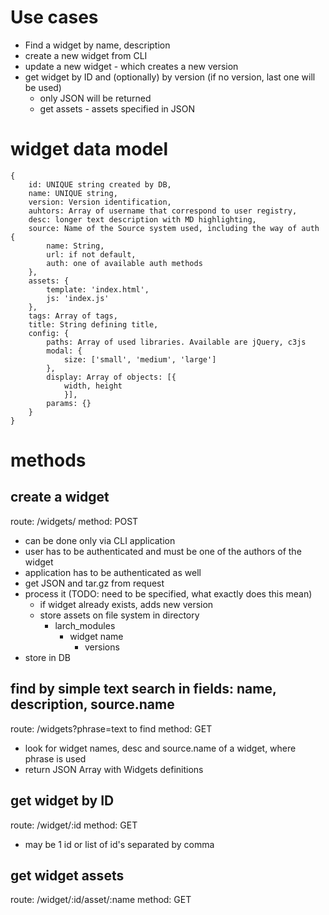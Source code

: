 # Use cases
- Find a widget by name, description
- create a new widget from CLI
- update a new widget - which creates a new version
- get widget by ID and (optionally) by version (if no version, last one will be used)
	- only JSON will be returned
	- get assets - assets specified in JSON 

# widget data model
	{
		id: UNIQUE string created by DB,
		name: UNIQUE string,
		version: Version identification,
		auhtors: Array of username that correspond to user registry,
		desc: longer text description with MD highlighting,
		source: Name of the Source system used, including the way of auth {
			name: String,
			url: if not default,
			auth: one of available auth methods
		},
		assets: {
			template: 'index.html',
			js: 'index.js'
		},
		tags: Array of tags,
		title: String defining title,
		config: {
			paths: Array of used libraries. Available are jQuery, c3js
			modal: {
				size: ['small', 'medium', 'large']
			},
			display: Array of objects: [{
				width, height
				}],
			params: {}
		}
	}

# methods

## create a widget
route: /widgets/
method: POST

- can be done only via CLI application
- user has to be authenticated and must be one of the authors of the widget
- application has to be authenticated as well
- get JSON and tar.gz from request
- process it (TODO: need to be specified, what exactly does this mean)
	- if widget already exists, adds new version
	- store assets on file system in directory
		- larch_modules
			- widget name
				- versions 
- store in DB

## find by simple text search in fields: name, description, source.name
route: /widgets?phrase=text to find
method: GET

- look for widget names, desc and source.name of a widget, where phrase is used
- return JSON Array with Widgets definitions


## get widget by ID
route: /widget/:id
method: GET

- may be 1 id or list of id's separated by comma

## get widget assets
route: /widget/:id/asset/:name
method: GET
